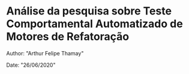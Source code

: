 # Análise da pesquisa sobre Teste Comportamental Automatizado de Motores de Refatoração

Author: "Arthur Felipe Thamay"

Date: "26/06/2020"

